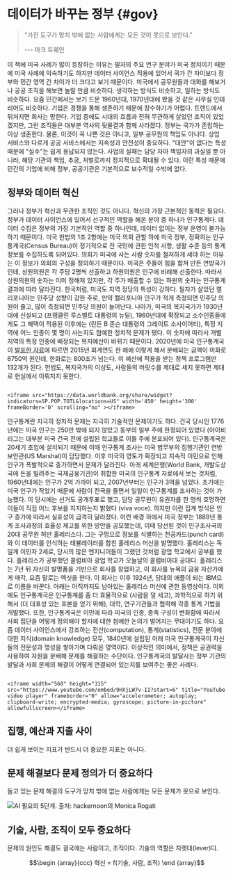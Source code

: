 # 데이터가 바꾸는 정부 {#gov}

> "가진 도구가 망치 밖에 없는 사람에게는 모든 것이 못으로 보인다."
>
> --- 마크 트웨인

이 책에 미국 사례가 많이 등장하는 이유는 필자의 주요 연구 분야가 미국 정치이기 때문에 미국 사례에 익숙하기도 하지만 데이터 사이언스 적용에 있어서 국가 간 차이보다 정부와 민간 영역 간 차이가 더 크다고 보기 때문이다. 미국에서 공무원들과 대화를 해보거나 공공 조직을 해보면 놀랄 만큼 비슷하다. 생각하는 방식도 비슷하고, 일하는 방식도 비슷하다. 요즘 민간에서는 보기 드문 1960년대, 1970년대에 봤을 것 같은 사무실 인테리어도 비슷하다. 기업은 경쟁을 통해 생존하기 때문에 장수하기가 어렵다. 트렌드에서 뒤처지면 회사는 망한다. 기업 중에도 시대의 흐름과 전혀 무관하게 살았던 조직이 있었겠지만, 그런 조직들은 대부분 역사의 뒷물결과 함께 사라졌다. 정부는 국가가 존립하는 이상 생존한다. 물론, 이것이 꼭 나쁜 것은 아니고, 일부 공무원의 책임도 아니다. 상업 서비스와 다르게 공공 서비스에서는 지속성과 안전성이 중요하다. "대안"이 없다는 특성 때문에 "실수"는 쉽게 용납되지 않는다. 사업의 실패는 담당 자아 책임자의 과실일 뿐 아니라, 해당 기관의 책임, 추궁, 처벌로까지 정치적으로 확대될 수 있다. 이런 특성 때문에 민간의 기업에 비해 정부, 공공기관은 기본적으로 보수적일 수밖에 없다.

## 정부와 데이터 혁신

그러나 정부가 혁신과 무관한 조직인 것도 아니다. 혁신의 가장 근본적인 동력은 필요다. 정부가 데이터 사이언스에 있어서 선구적인 역할을 해온 분야 중 하나가 인구통계다. 데이터 수집은 정부의 가장 기본적인 역할 중 하나인데, 데이터 없이는 정부 운영이 불가능하기 때문이다. 미국 헌법의 1조 2항에는 미국 의회 관할 하에 미국 정부, 정확히는 인구통계국(Census Bureau)이 정기적으로 전 국민에 관한 인적 사항, 생활 수준 등의 통계 정보를 수집하도록 되어있다. 의회가 미국에 사는 사람 숫자를 철저하게 세야 하는 이유는 이 정보가 의회의 구성을 정의하기 때문이다. 미국은 주들이 힘을 합쳐 만든 연방국가인데, 상원의원은 각 주당 2명씩 선출하고 하원의원은 인구에 비례해 선출한다. 따라서 상원의원의 숫자는 이미 정해져 있지만, 각 주가 배출할 수 있는 하원의 숫자는 인구통계 결과에 따라 달라진다. 한국처럼, 미국도 지역 정당의 특성이 강하다. 필자가 살았던 캘리포니아는 민주당 성향이 강한 주로, 만약 캘리포니아 인구가 적게 측정되면 민주당 의원이 줄고, 많이 측정되면 민주당 의원이 늘어난다. 나아가, 미국의 복지국가가 1930년대에 신설되고 (프랭클린 루스벨트 대통령의 뉴딜), 1960년대에 확장되고 소수인종들에게도 그 혜택이 적용된 이후에는 (린든 B 존슨 대통령의 그레이트 소사이어티), 특정 지역에 어느 인종이 몇 명이 사는지도 첨예한 정치적 문제가 됐다. 이 숫자에 따라서 개별 지역의 특정 인종에 배정되는 복지예산이 바뀌기 때문이다. 2020년에 미국 인구통계국이 [발표한 자료](https://www2.census.gov/programs-surveys/decennial/2020/program-management/working-papers/Uses-of-Census-Bureau-Data-in-Federal-Funds-Distribution.pdf)에 따르면 2015년 회계연도 한 해에 이렇게 해서 분배되는 금액이 미화로 6750억 원인데, 한화로는 800조가 넘는다. 이 예산에 적용을 받는 정책 프로그램만 132개가 된다. 헌법도, 복지국가의 이상도, 사람들의 머릿수를 제대로 세지 못하면 제대로 현실에서 이뤄지지 못한다.

```{=html}

<iframe src="https://data.worldbank.org/share/widget?indicators=SP.POP.TOTL&locations=US" width='450' height='300' frameBorder='0' scrolling="no" ></iframe>
```

인구통계란 지극히 정치적 문제는 지극히 기술적인 문제이기도 하다. 건국 당시인 1776년에는 미국 인구는 250만 밖에 되지 않았고 동부의 일부 주에 한정되어 있었다 (아이비리그는 대부분 미국 건국 전에 설립된 학교들로 이들 주에 분포되어 있다). 인구통계국은 20세기 초입에 설치되기 때문에 이때 인구통계 조사는 미국 법무부의 집행기관인 연방보안관(US Marshal)이 담당했다. 이후 미국의 영토가 확장되고 지속적 이민으로 인해 인구가 폭발적으로 증가하면서 문제가 달라진다. 아래 세계은행(World Bank, 개발도상국에 돈을 빌려주는 국제금융기관)이 취합한 미국의 인구통계 자료에서 보는 것처럼, 1960년대에는 인구가 2억 가까이 되고, 2007년부터는 인구가 3억을 넘었다. 초기에는 미국 인구가 작았기 때문에 사람이 전국을 돌면서 일일이 인구통계를 조사하는 것이 가능했다. 이 당시에는 선거도 공개투표로 했고, 담당 공무원이 유권자를 한 명씩 호명하면 이들이 직접 어느 후보를 지지하는지 밝혔다 (viva voce). 하지만 이런 집계 방식은 인구 증가에 따라서 실효성이 급격히 달라졌다. 이런 배경 하에서 미국 정부는 1889년 통계 조사과정의 효율성 제고를 위한 방안을 공모했는데, 이때 당선된 것이 인구조사국의 20대 공무원 허만 홀레리스다. 그는 구멍으로 정보를 식별하는 천공카드(punch card)와 이 데이터를 인식하는 태뷸레이러를 합친 홀레리스 머신을 발명했다. 홀레리스는 독일계 이민자 2세로, 당시의 많은 엔지니어들이 그랬던 것처럼 광업 학교에서 공부를 했다. 홀레리스가 공부했던 콜럼비아 광업 학교가 오늘날의 콜럼비아대 공대다. 홀레리스는 7년 뒤 자신의 발명품을 기반으로 회사를 창업하고, 이 회사를 뉴욕의 금융 자산가에게 매각, 요즘 말로는 엑싯을 한다. 이 회사는 이후 1924년, 당대의 애플이 되는 IBM으로 이름을 바꾼다. 아래는 아직까지도 남아있는 홀레리스 머신에 관한 동영상이다. 이외에도 인구통계국은 인구통계를 좀 더 효율적으로 (사람을 덜 세고), 과학적으로 하기 위해서 (더 대표성 있는 표본을 얻기 위해), 대학, 연구기관들과 협력해 각종 통계 기법을 개발했다. 또한, 인구통계국은 이민에 따라 미국의 인종, 종족 구성이 변화함에 따라서 사회 집단을 어떻게 정의해야 할지에 대한 첨예한 논의가 벌어지는 무대이기도 하다. 요즘 데이터 사이언스에서 강조하는 전산(computation), 통계(statistics), 전문 분야에 대한 지식(domain knowledge) 모두, 1840년에 설립된 이래 미국 인구통계국이 자신들의 전문성과 명성을 쌓아가며 다뤄온 영역이다. 이상적인 의미에서, 정책은 공권력을 사용하여 자원을 분배해 문제를 해결하는 수단이다. 인구통계국의 발달사는 정부 기관의 발달과 사회 문제의 해결이 어떻게 연결되어 있는지를 보여주는 좋은 사례다.

```{=html}

<iframe width="560" height="315" src="https://www.youtube.com/embed/9HXjLW7v-II?start=6" title="YouTube video player" frameborder="0" allow="accelerometer; autoplay; clipboard-write; encrypted-media; gyroscope; picture-in-picture" allowfullscreen></iframe>
```

## 집행, 예산과 지출 사이

더 쉽게 보이는 지표가 반드시 더 중요한 지표는 아니다.

## 문제 해결보다 문제 정의가 더 중요하다

들고 있는 문제 해결의 도구가 망치 밖에 없는 사람에게는 모든 문제가 못으로 보인다.

![AI 필요의 5단계. 출처: hackernoon의 Monica Rogati](https://hackernoon.com/_next/image?url=https%3A%2F%2Fcdn.hackernoon.com%2Fhn-images%2F1*7IMev5xslc9FLxr9hHhpFw.png&w=3840&q=75)

## 기술, 사람, 조직이 모두 중요하다

문제의 원인도 해결도 결국에는 사람이고, 조직이다. 기술의 역할은 지렛대(lever)다.

$$\begin {array}{ccc}
혁신 = f(기술, 사람, 조직)
\end {array}$$
